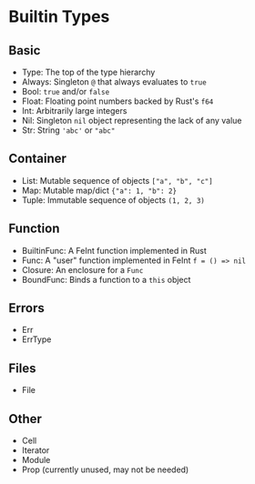 # Builtin Types

## Basic

- Type: The top of the type hierarchy
- Always: Singleton `@` that always evaluates to `true`
- Bool: `true` and/or `false`
- Float: Floating point numbers backed by Rust's `f64`
- Int: Arbitrarily large integers
- Nil: Singleton `nil` object representing the lack of any value
- Str: String `'abc'` or `"abc"`

## Container

- List: Mutable sequence of objects `["a", "b", "c"]`
- Map: Mutable map/dict `{"a": 1, "b": 2}`
- Tuple: Immutable sequence of objects `(1, 2, 3)`

## Function

- BuiltinFunc: A FeInt function implemented in Rust
- Func: A "user" function implemented in FeInt `f = () => nil`
- Closure: An enclosure for a `Func`
- BoundFunc: Binds a function to a `this` object

## Errors

- Err
- ErrType

## Files

- File

## Other

- Cell
- Iterator
- Module
- Prop (currently unused, may not be needed)
